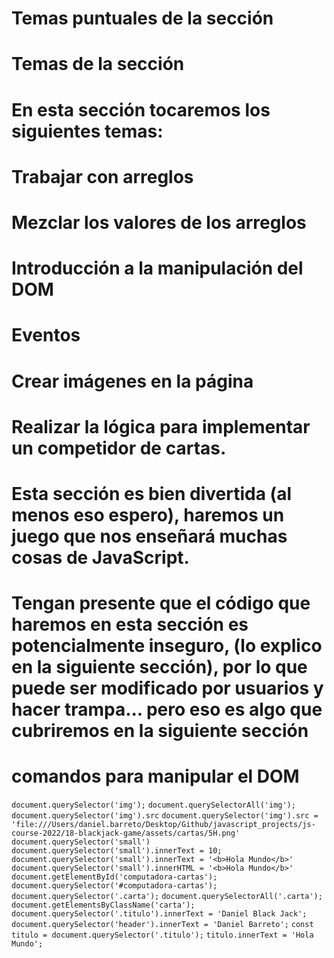 # Temas puntuales de la sección
# Temas de la sección
# En esta sección tocaremos los siguientes temas:

# Trabajar con arreglos

# Mezclar los valores de los arreglos

# Introducción a la manipulación del DOM

# Eventos

# Crear imágenes en la página

# Realizar la lógica para implementar un competidor de cartas.

# Esta sección es bien divertida (al menos eso espero), haremos un juego que nos enseñará muchas cosas de JavaScript.

# Tengan presente que el código que haremos en esta sección es potencialmente inseguro, (lo explico en la siguiente sección), por lo que puede ser modificado por usuarios y hacer trampa... pero eso es algo que cubriremos en la siguiente sección

# comandos para manipular el DOM
`document.querySelector('img');`
`document.querySelectorAll('img');`
`document.querySelector('img').src`
`document.querySelector('img').src = 'file:///Users/daniel.barreto/Desktop/Github/javascript_projects/js-course-2022/18-blackjack-game/assets/cartas/5H.png'`
`document.querySelector('small')`
`document.querySelector('small').innerText = 10;`
`document.querySelector('small').innerText = '<b>Hola Mundo</b>'`
`document.querySelector('small').innerHTML = '<b>Hola Mundo</b>'`
`document.getElementById('computadora-cartas');`
`document.querySelector('#computadora-cartas');`
`document.querySelector('.carta');`
`document.querySelectorAll('.carta');`
`document.getElementsByClassName('carta');`
`document.querySelector('.titulo').innerText = 'Daniel Black Jack';`
`document.querySelector('header').innerText = 'Daniel Barreto';`
`const titulo = document.querySelector('.titulo');`
`titulo.innerText = 'Hola Mundo';`